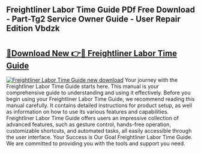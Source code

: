 ## Freightliner Labor Time Guide PDf Free Download - Part-Tg2 Service Owner Guide - User Repair Edition Vbdzk

# <h2><a href="http://bc72725.oget.top/?id=Freightliner+Labor+Time+Guide">🔗Download New 👉🔴 Freightliner Labor Time Guide</a></h2>

[![Freightliner Labor Time Guide new download](https://i.imgur.com/5g1atiW.png)](http://bc72725.oget.top/?id=Freightliner+Labor+Time+Guide)
Your journey with the Freightliner Labor Time Guide starts here. This manual is your comprehensive guide to understanding and using it effectively. Before you begin using your Freightliner Labor Time Guide, we recommend reading this manual carefully. It contains detailed instructions for product setup, as well as information on how to use its various features and capabilities. Freightliner Labor Time Guide offers users an impressive collection of advanced features, such as gesture control, hands-free operation, customizable shortcuts, and automated tasks, all easily accessible through the user interface. Your Success is Our Goal Freightliner Labor Time Guide. We are committed to providing you with the tools and support you need.
